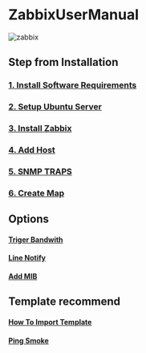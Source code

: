 # ZabbixUserManual
![zabbix](https://github.com/lersakk/ZabbixUserManual/assets/136166133/73df118a-760a-41a8-b155-0ead08eb73a0)

## Step from Installation

### [1. Install Software Requirements](https://github.com/lersakk/ZabbixUserManual/blob/main/1.Software%20Requirements.md)  

### [2. Setup Ubuntu Server](https://github.com/lersakk/ZabbixUserManual/blob/main/2.Setup%20Ubuntu%20Server.md)

### [3. Install Zabbix](https://github.com/lersakk/ZabbixUserManual/blob/main/3.Install%20Zabbix%20Docker.md)

### [4. Add Host](https://github.com/lersakk/ZabbixUserManual/blob/main/Add%20Hosts.md)

### [5. SNMP TRAPS](https://github.com/lersakk/ZabbixUserManual/blob/main/SNMP%20Traps.md)

### [6. Create Map](https://github.com/lersakk/ZabbixUserManual/blob/main/Creating%20Map.md)

## Options
#### [Triger Bandwith](https://github.com/lersakk/ZabbixUserManual/blob/main/Trigger%20Bandwidth.md)
#### [Line Notify](https://github.com/lersakk/ZabbixUserManual/blob/main/Line%20Notify.md)
#### [Add MIB](https://github.com/lersakk/ZabbixUserManual/blob/main/Add%20External%20MIBs.md)


## Template recommend
#### [How To Import Template](https://github.com/lersakk/ZabbixUserManual/blob/main/Import%20Template.md)
#### [Ping Smoke](https://github.com/komeiy/Smokeping_Zabbix)

